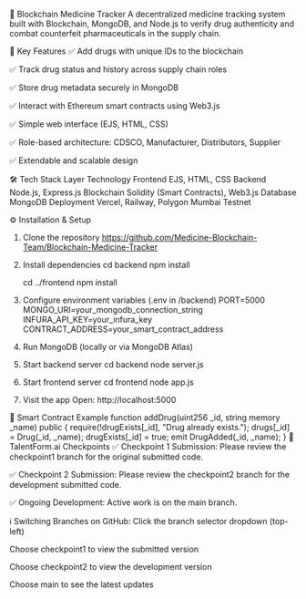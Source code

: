 🧪 Blockchain Medicine Tracker
A decentralized medicine tracking system built with Blockchain, MongoDB, and Node.js to verify drug authenticity and combat counterfeit pharmaceuticals in the supply chain.

🚀 Key Features
✅ Add drugs with unique IDs to the blockchain

✅ Track drug status and history across supply chain roles

✅ Store drug metadata securely in MongoDB

✅ Interact with Ethereum smart contracts using Web3.js

✅ Simple web interface (EJS, HTML, CSS)

✅ Role-based architecture: CDSCO, Manufacturer, Distributors, Supplier

✅ Extendable and scalable design

🛠️ Tech Stack
Layer	Technology
Frontend	EJS, HTML, CSS
Backend	Node.js, Express.js
Blockchain	Solidity (Smart Contracts), Web3.js
Database	MongoDB
Deployment	Vercel, Railway, Polygon Mumbai Testnet

⚙️ Installation & Setup
1. Clone the repository
   https://github.com/Medicine-Blockchain-Team/Blockchain-Medicine-Tracker
   
2. Install dependencies
   cd backend
    npm install

    cd ../frontend
    npm install

3. Configure environment variables (.env in /backend)
    PORT=5000
    MONGO_URI=your_mongodb_connection_string
    INFURA_API_KEY=your_infura_key
    CONTRACT_ADDRESS=your_smart_contract_address

4. Run MongoDB (locally or via MongoDB Atlas)

5. Start backend server
    cd backend
    node server.js

6. Start frontend server
   cd frontend
    node app.js

7. Visit the app
   Open: http://localhost:5000

🔗 Smart Contract Example
    function addDrug(uint256 _id, string memory _name) public {
        require(!drugExists[_id], "Drug already exists.");
        drugs[_id] = Drug(_id, _name);
        drugExists[_id] = true;
        emit DrugAdded(_id, _name);
    }
📌 TalentForm.ai Checkpoints
✅ Checkpoint 1 Submission: Please review the checkpoint1 branch for the original submitted code.

✅ Checkpoint 2 Submission: Please review the checkpoint2 branch for the development submitted code.

✅ Ongoing Development: Active work is on the main branch.

ℹ️ Switching Branches on GitHub:
Click the branch selector dropdown (top-left)

Choose checkpoint1 to view the submitted version

Choose checkpoint2 to view the development version

Choose main to see the latest updates



